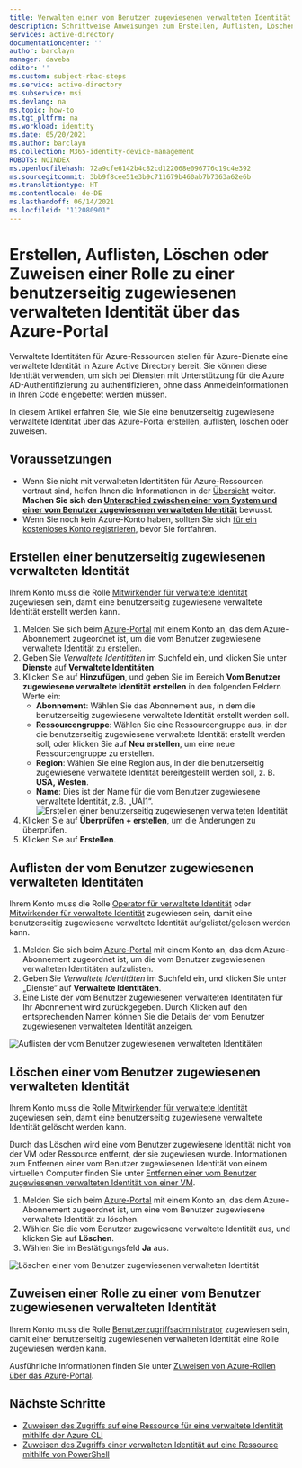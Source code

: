 ```yaml
---
title: Verwalten einer vom Benutzer zugewiesenen verwalteten Identität im Azure-Portal – Azure AD
description: Schrittweise Anweisungen zum Erstellen, Auflisten, Löschen und Zuweisen einer Rolle für eine vom Benutzer zugewiesene verwalteten Identität.
services: active-directory
documentationcenter: ''
author: barclayn
manager: daveba
editor: ''
ms.custom: subject-rbac-steps
ms.service: active-directory
ms.subservice: msi
ms.devlang: na
ms.topic: how-to
ms.tgt_pltfrm: na
ms.workload: identity
ms.date: 05/20/2021
ms.author: barclayn
ms.collection: M365-identity-device-management
ROBOTS: NOINDEX
ms.openlocfilehash: 72a9cfe6142b4c82cd122068e096776c19c4e392
ms.sourcegitcommit: 3bb9f8cee51e3b9c711679b460ab7b7363a62e6b
ms.translationtype: HT
ms.contentlocale: de-DE
ms.lasthandoff: 06/14/2021
ms.locfileid: "112080901"
---
```

# <a name="create-list-delete-or-assign-a-role-to-a-user-assigned-managed-identity-using-the-azure-portal"></a>Erstellen, Auflisten, Löschen oder Zuweisen einer Rolle zu einer benutzerseitig zugewiesenen verwalteten Identität über das Azure-Portal

Verwaltete Identitäten für Azure-Ressourcen stellen für Azure-Dienste eine verwaltete Identität in Azure Active Directory bereit. Sie können diese Identität verwenden, um sich bei Diensten mit Unterstützung für die Azure AD-Authentifizierung zu authentifizieren, ohne dass Anmeldeinformationen in Ihren Code eingebettet werden müssen. 

In diesem Artikel erfahren Sie, wie Sie eine benutzerseitig zugewiesene verwaltete Identität über das Azure-Portal erstellen, auflisten, löschen oder zuweisen.

## <a name="prerequisites"></a>Voraussetzungen

- Wenn Sie nicht mit verwalteten Identitäten für Azure-Ressourcen vertraut sind, helfen Ihnen die Informationen in der [Übersicht](overview.md) weiter. **Machen Sie sich den [Unterschied zwischen einer vom System und einer vom Benutzer zugewiesenen verwalteten Identität](overview.md#managed-identity-types)** bewusst.
- Wenn Sie noch kein Azure-Konto haben, sollten Sie sich [für ein kostenloses Konto registrieren](https://azure.microsoft.com/free/), bevor Sie fortfahren.

## <a name="create-a-user-assigned-managed-identity"></a>Erstellen einer benutzerseitig zugewiesenen verwalteten Identität

Ihrem Konto muss die Rolle [Mitwirkender für verwaltete Identität](../../role-based-access-control/built-in-roles.md#managed-identity-contributor) zugewiesen sein, damit eine benutzerseitig zugewiesene verwaltete Identität erstellt werden kann.

1. Melden Sie sich beim [Azure-Portal](https://portal.azure.com) mit einem Konto an, das dem Azure-Abonnement zugeordnet ist, um die vom Benutzer zugewiesene verwaltete Identität zu erstellen.
2. Geben Sie *Verwaltete Identitäten* im Suchfeld ein, und klicken Sie unter **Dienste** auf **Verwaltete Identitäten**.
3. Klicken Sie auf **Hinzufügen**, und geben Sie im Bereich **Vom Benutzer zugewiesene verwaltete Identität erstellen** in den folgenden Feldern Werte ein:
    - **Abonnement**: Wählen Sie das Abonnement aus, in dem die benutzerseitig zugewiesene verwaltete Identität erstellt werden soll.
    - **Ressourcengruppe**: Wählen Sie eine Ressourcengruppe aus, in der die benutzerseitig zugewiesene verwaltete Identität erstellt werden soll, oder klicken Sie auf **Neu erstellen**, um eine neue Ressourcengruppe zu erstellen.
    - **Region**: Wählen Sie eine Region aus, in der die benutzerseitig zugewiesene verwaltete Identität bereitgestellt werden soll, z. B. **USA, Westen**.
    - **Name**: Dies ist der Name für die vom Benutzer zugewiesene verwaltete Identität, z.B. „UAI1“.
    ![Erstellen einer benutzerseitig zugewiesenen verwalteten Identität](./media/how-to-manage-ua-identity-portal/create-user-assigned-managed-identity-portal.png)
4. Klicken Sie auf **Überprüfen + erstellen**, um die Änderungen zu überprüfen.
5. Klicken Sie auf **Erstellen**.

## <a name="list-user-assigned-managed-identities"></a>Auflisten der vom Benutzer zugewiesenen verwalteten Identitäten

Ihrem Konto muss die Rolle [Operator für verwaltete Identität](../../role-based-access-control/built-in-roles.md#managed-identity-operator) oder [Mitwirkender für verwaltete Identität](../../role-based-access-control/built-in-roles.md#managed-identity-contributor) zugewiesen sein, damit eine benutzerseitig zugewiesene verwaltete Identität aufgelistet/gelesen werden kann.

1. Melden Sie sich beim [Azure-Portal](https://portal.azure.com) mit einem Konto an, das dem Azure-Abonnement zugeordnet ist, um die vom Benutzer zugewiesenen verwalteten Identitäten aufzulisten.
2. Geben Sie *Verwaltete Identitäten* im Suchfeld ein, und klicken Sie unter „Dienste“ auf **Verwaltete Identitäten**.
3. Eine Liste der vom Benutzer zugewiesenen verwalteten Identitäten für Ihr Abonnement wird zurückgegeben.  Durch Klicken auf den entsprechenden Namen können Sie die Details der vom Benutzer zugewiesenen verwalteten Identität anzeigen.

![Auflisten der vom Benutzer zugewiesenen verwalteten Identitäten](./media/how-to-manage-ua-identity-portal/list-user-assigned-managed-identity-portal.png)

## <a name="delete-a-user-assigned-managed-identity"></a>Löschen einer vom Benutzer zugewiesenen verwalteten Identität

Ihrem Konto muss die Rolle [Mitwirkender für verwaltete Identität](../../role-based-access-control/built-in-roles.md#managed-identity-contributor) zugewiesen sein, damit eine benutzerseitig zugewiesene verwaltete Identität gelöscht werden kann.

Durch das Löschen wird eine vom Benutzer zugewiesene Identität nicht von der VM oder Ressource entfernt, der sie zugewiesen wurde.  Informationen zum Entfernen einer vom Benutzer zugewiesenen Identität von einem virtuellen Computer finden Sie unter [Entfernen einer vom Benutzer zugewiesenen verwalteten Identität von einer VM](./qs-configure-portal-windows-vm.md#remove-a-user-assigned-managed-identity-from-a-vm).

1. Melden Sie sich beim [Azure-Portal](https://portal.azure.com) mit einem Konto an, das dem Azure-Abonnement zugeordnet ist, um eine vom Benutzer zugewiesene verwaltete Identität zu löschen.
2. Wählen Sie die vom Benutzer zugewiesene verwaltete Identität aus, und klicken Sie auf **Löschen**.
3. Wählen Sie im Bestätigungsfeld **Ja** aus.

![Löschen einer vom Benutzer zugewiesenen verwalteten Identität](./media/how-to-manage-ua-identity-portal/delete-user-assigned-managed-identity-portal.png)

## <a name="assign-a-role-to-a-user-assigned-managed-identity"></a>Zuweisen einer Rolle zu einer vom Benutzer zugewiesenen verwalteten Identität 

Ihrem Konto muss die Rolle [Benutzerzugriffsadministrator](../../role-based-access-control/built-in-roles.md#user-access-administrator) zugewiesen sein, damit einer benutzerseitig zugewiesenen verwalteten Identität eine Rolle zugewiesen werden kann.

Ausführliche Informationen finden Sie unter [Zuweisen von Azure-Rollen über das Azure-Portal](../../role-based-access-control/role-assignments-portal.md).

## <a name="next-steps"></a>Nächste Schritte

- [Zuweisen des Zugriffs auf eine Ressource für eine verwaltete Identität mithilfe der Azure CLI](howto-assign-access-cli.md)
- [Zuweisen des Zugriffs einer verwalteten Identität auf eine Ressource mithilfe von PowerShell](howto-assign-access-powershell.md)